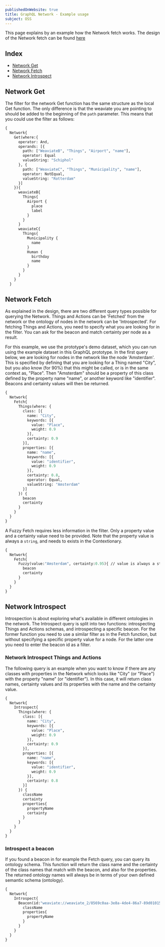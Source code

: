 ```yaml
---
publishedOnWebsite: true
title: GraphQL Network - Example usage
subject: OSS
---
```


This page explains by an example how the Network fetch works. The design of the Network fetch can be found [here](https://github.com/SeMI-network/weaviate-graphql-prototype/wiki/Website:-GraphQL-Network)

## Index
- [Network Get](#network-get)
- [Network Fetch](#network-fetch)
- [Network Introspect](#network-introspect)


## Network Get
The filter for the network Get function has the same structure as the local Get function. The only difference is that the weaviate you are pointing to should be added to the beginning of the `path` parameter. This means that you could use the filter as follows:

```graphql
{
  Network{
    Get(where:{
      operator: And,
      operands: [{
        path: ["WeaviateB", "Things", "Airport", "name"],
        operator: Equal
        valueString: "Schiphol"
      }, {
        path: ["WeaviateC", "Things", "Municipality", "name"],
        operator: NotEqual,
        valueString: "Rotterdam"
      }]
    }){
      weaviateB{
      	Things{
          Airport {
            place
            label
          }
        }
      }
      weaviateC{
      	Things{
          Municipality {
            name
          }
          Human {
            birthday
            name
          }
        }
      }
    }
  }
```


## Network Fetch
As explained in the design, there are two different query types possible for querying the Network. Things and Actions can be 'Fetched' from the network or the ontology of nodes in the network can be 'Introspected'. For fetching Things and Actions, you  need to specify what you are looking for in the filter. You can ask for the beacon and match certainty per node as a result.

For this example, we use the prototype's demo dataset, which you can run using the example dataset in this GraphQL prototype. 
In the first query below, we are looking for nodes in the network like the node 'Amsterdam'. This is specified by defining that you are looking for a Thing named "City", but you also know (for 90%) that this might be called, or is in the same context as, "Place". Then "Amsterdam" should be a property of this class defined by the property name "name", or another keyword like "identifier".
Beacons and certainty values will then be returned.

```graphql
{
  Network{
    Fetch{
      Things(where: {
        class: [{
          name: "City",
          keywords: [{
            value: "Place",
            weight: 0.9
          }],
          certainty: 0.9
        }],
        properties: [{
          name: "name",
          keywords: [{
            value: "identifier",
            weight: 0.9
          }],
          certainty: 0.8,
          operator: Equal,
          valueString: "Amsterdam"
        }]
      }) {
        beacon
        certainty
      }
    }
  }
}
```

A Fuzzy Fetch requires less information in the filter. Only a property value and a certainty value need to be provided. Note that the property value is always a `string`, and needs to exists in the Contextionary.

```graphql
{
  Network{
    Fetch{
      Fuzzy(value:"Amsterdam", certainty:0.95){ // value is always a string, because needs to be in contextionary
        beacon
        certainty
      }
    }
  }
}
```

## Network Introspect
Introspection is about exploring what's available in different ontologies in the network. The Introspect query is split into two functions: introspecting Things and Actions schemas, and introspecting a specific beacon. For the former function you need to use a similar filter as in the Fetch function, but without specifying a specific property value for a node. For the latter one you need to enter the beacon id as a filter.

### Network Introspect Things and Actions 
The following query is an example when you want to know if there are any classes with properties in the Network which looks like "City" (or "Place") with the property "name" (or "identifier"). In this case, it will return class names, certainty values and its properties with the name and the certainty value.

```graphql
{
  Network{
    Introspect{
      Things(where: {
        class: [{
          name: "City",
          keywords: [{
            value: "Place",
            weight: 0.9
          }],
          certainty: 0.9
        }],
        properties: [{
          name: "name",
          keywords: [{
            value: "identifier",
            weight: 0.9
          }],
          certainty: 0.8
        }]
      }) {
        className
        certainty
        properties{
          propertyName
          certainty
        }
      }
    }
  }
}
```

### Introspect a beacon
If you found a beacon in for example the Fetch query, you can query its ontology schema. This function will return the class name and the certainty of the class names that match with the beacon, and also for the properties. The returned ontology names will always be in terms of your own defined semantic schema (ontology). 

```graphql
{
  Network{
    Introspect{
      Beacon(id:"weaviate://weaviate_2/8569c0aa-3e8a-4de4-86a7-89d010152ad1"){
        className
        properties{
          propertyName
        }
      }
    }
  }
}
```
